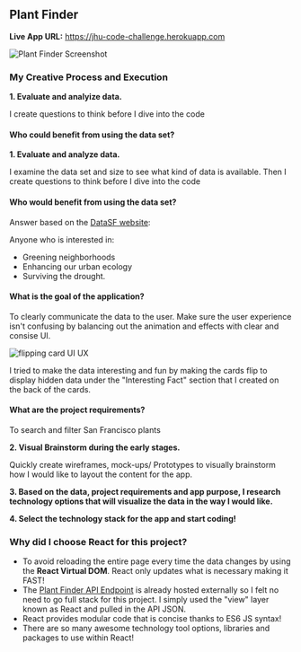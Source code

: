 
## Plant Finder

<strong>Live App URL:</strong> <a href="https://jhu-code-challenge.herokuapp.com" target="_blank">https://jhu-code-challenge.herokuapp.com</a>


<img src="https://i.imgur.com/QH6tjIm.jpg" alt="Plant Finder Screenshot" />

<h3>My Creative Process and Execution</h3>

<strong>1. Evaluate and analyize data.</strong>

<p>I create questions to think before I dive into the code</p>

<h4>Who could benefit from using the data set?</h4>
<strong>1. Evaluate and analyze data.</strong>

<p>I examine the data set and size to see what kind of data is available. Then I create questions to think before I dive into the code</p>

<h4>Who would benefit from using the data set?</h4>

Answer based on the <a href="https://data.sfgov.org/Energy-and-Environment/San-Francisco-Plant-Finder-Data/vmnk-skih" target="_blank">DataSF website</a>: 

Anyone who is interested in:
- Greening neighborhoods 
- Enhancing our urban ecology
- Surviving the drought.


<h4>What is the goal of the application?</h4>

<p>To clearly communicate the data to the user. Make sure the user experience isn't confusing by balancing out the animation and effects with clear and consise UI.</p>

<img src="https://i.imgur.com/MedgDAM.png" alt="flipping card UI UX" />
                                                                   
<p>I tried to make the data interesting and fun by making the cards flip to display hidden data under the "Interesting Fact" section that I created on the back of the cards.</p>
  
<h4>What are the project requirements?</h4>

To search and filter San Francisco plants


<strong>2. Visual Brainstorm during the early stages.</strong>

<p>Quickly create wireframes, mock-ups/ Prototypes to visually brainstorm how I would like to layout the content for the app.</p>

<strong>3. Based on the data, project requirements and app purpose, I research technology options that will visualize the data in the way I would like.</strong>

<strong>4. Select the technology stack for the app and start coding!</strong>

<h3>Why did I choose React for this project?</h3>

<ul>

<li>To avoid reloading the entire page every time the data changes by using the <strong>React Virtual DOM</strong>. React only updates what is necessary making it FAST!</li>

<li>The <a href="https://data.sfgov.org/resource/">Plant Finder API Endpoint</a> is already hosted externally so I felt no need to go full stack for this project. I simply used the "view" layer known as React and pulled in the API JSON.</li>

<li>React provides modular code that is concise thanks to ES6 JS syntax!</li>

<li>There are so many awesome technology tool options, libraries and packages to use within React!</li>

</ul>


